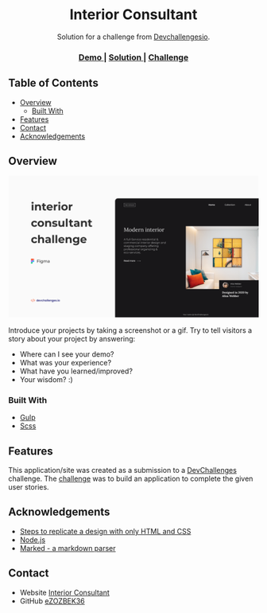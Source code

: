<h1 align="center">Interior Consultant</h1>

<div align="center">
	Solution for a challenge from
	<a href="http://devchallenges.io" target="_blank">Devchallengesio<a>.
</div>

<div align="center">
	<h3>
		<a href="https://interior-consultant-lp.netlify.app">
			Demo
		</a>
		<span> | </span>
		<a href="https://github.com/eZOZBEK36/interior_consultant">
			Solution
		</a>
		<span> | </span>
		<a href="https://devchallenges.io/challenges/Jymh2b2FyebRTUljkNcb">
			Challenge
		</a>
	</h3>
</div>

<!-- TABLE OF CONTENTS -->

## Table of Contents

-  [Overview](#overview)
   -  [Built With](#built-with)
-  [Features](#features)
-  [Contact](#contact)
-  [Acknowledgements](#acknowledgements)

<!-- OVERVIEW -->

## Overview

![screenshot](img.png)

Introduce your projects by taking a screenshot or a gif. Try to tell visitors a story about your project by answering:

-  Where can I see your demo?
-  What was your experience?
-  What have you learned/improved?
-  Your wisdom? :)

### Built With

<!-- This section should list any major frameworks that you built your project using. Here are a few examples.-->

-  [Gulp](https://gulpjs.com/)
-  [Scss](https://sass-lang.com/)

## Features

<!-- List the features of your application or follow the template. Don't share the figma file here :) -->

This application/site was created as a submission to a [DevChallenges](https://devchallenges.io/challenges) challenge. The [challenge](https://devchallenges.io/challenges/Jymh2b2FyebRTUljkNcb) was to build an application to complete the given user stories.

## Acknowledgements

<!-- This section should list any articles or add-ons/plugins that helps you to complete the project. This is optional but it will help you in the future. For exmpale -->

-  [Steps to replicate a design with only HTML and CSS](https://devchallenges-blogs.web.app/how-to-replicate-design/)
-  [Node.js](https://nodejs.org/)
-  [Marked - a markdown parser](https://github.com/chjj/marked)

## Contact

-  Website [Interior Consultant](https://interior-consultant-lp.netlify.app/)
-  GitHub [eZOZBEK36](https://github.com/eZOZBEK36)
